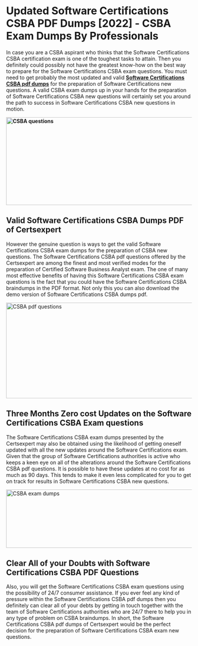 <h1><strong>Updated Software Certifications CSBA PDF Dumps [2022] - CSBA Exam Dumps By Professionals&nbsp;</strong></h1>
<p><span style="font-weight: 400;">In case you are a CSBA aspirant who thinks that the Software Certifications CSBA certification exam is one of the toughest tasks to attain. Then you definitely could possibly not have the greatest know-how on the best way to prepare for the Software Certifications CSBA exam questions. You must need to get probably the most updated and valid <strong><a href="https://www.certsexpert.com/CSBA-pdf-questions.html">Software Certifications CSBA pdf dumps</a></strong> for the preparation of Software Certifications new questions. A valid  CSBA exam dumps up in your hands for the preparation of Software Certifications CSBA new questions will certainly set you around the path to success in Software Certifications CSBA new questions in motion.</span></p>
<p><span style="font-weight: 400;"><strong><img style="display: block; margin-left: auto; margin-right: auto;" src="https://i.ibb.co/QXh983F/73475278-2429792180625311-4586132736837681152-n.jpg" alt="CSBA questions" width="632" height="238" /></strong></span></p>
<h2><strong>Valid Software Certifications CSBA Dumps PDF of Certsexpert</strong></h2>
<p><span style="font-weight: 400;">However the genuine question is ways to get the valid Software Certifications CSBA exam dumps for the preparation of CSBA new questions. The Software Certifications CSBA pdf questions offered by the Certsexpert are among the finest and most verified modes for the preparation of Certified Software Business Analyst exam. The one of many most effective benefits of having this Software Certifications CSBA exam questions is the fact that you could have the Software Certifications CSBA braindumps in the PDF format. Not only this you can also download the demo version of Software Certifications CSBA dumps pdf.</span></p>
<p><span style="font-weight: 400;"><img style="display: block; margin-left: auto; margin-right: auto;" src="https://i.ibb.co/Jd8hN2L/76714008-3182067705200142-8735104740007870464-n.jpg" alt="CSBA pdf questions" width="701" height="259" /></span></p>
<h2><strong>Three Months Zero cost Updates on the Software Certifications CSBA Exam questions</strong></h2>
<p><span style="font-weight: 400;">The Software Certifications CSBA exam dumps presented by the Certsexpert may also be obtained using the likelihood of getting oneself updated with all the new updates around the Software Certifications exam. Given that the group of Software Certifications authorities is active who keeps a keen eye on all of the alterations around the Software Certifications CSBA pdf questions. It is possible to have these updates at no cost for as much as 90 days. This tends to make it even less complicated for you to get on track for results in Software Certifications CSBA new questions.</span></p>
<p><span style="font-weight: 400;"><a href="https://www.certsexpert.com/CSBA-pdf-questions.html"><img style="display: block; margin-left: auto; margin-right: auto;" src="https://i.ibb.co/TMnKrkJ/75398236-424489711531572-5064688549987614720-n.jpg" alt="CSBA exam dumps" width="714" height="158" /></a></span></p>
<h2><strong>Clear All of your Doubts with Software Certifications CSBA PDF Questions</strong></h2>
<p>Also, you will get the Software Certifications CSBA exam questions using the possibility of 24/7 consumer assistance. If you ever feel any kind of pressure within the Software Certifications CSBA pdf dumps then you definitely can clear all of your debts by getting in touch together with the team of Software Certifications authorities who are 24/7 there to help you in any type of problem on  CSBA braindumps. In short, the Software Certifications CSBA pdf dumps of Certsexpert would be the perfect decision for the preparation of Software Certifications CSBA exam new questions.</p>
